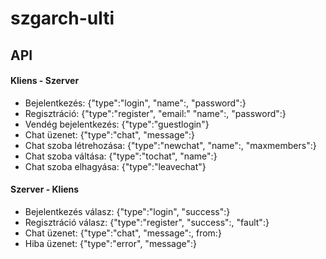 # szgarch-ulti

## API

#### Kliens - Szerver
- Bejelentkezés: {"type":"login", "name":<string>, "password":<string>}
- Regisztráció: {"type":"register", "email:<string>" "name":<string>, "password":<string>}
- Vendég bejelentkezés: {"type":"guestlogin"}
- Chat üzenet: {"type":"chat", "message":<string>}
- Chat szoba létrehozása: {"type":"newchat", "name":<string>, "maxmembers":<int>}
- Chat szoba váltása: {"type":"tochat", "name":<string>}
- Chat szoba elhagyása: {"type":"leavechat"}

#### Szerver - Kliens
- Bejelentkezés válasz: {"type":"login", "success":<boolean>}
- Regisztráció válasz: {"type":"register", "success":<boolean>, "fault":<string>}
- Chat üzenet: {"type":"chat", "message":<string>, from:<string>}
- Hiba üzenet: {"type":"error", "message":<string>}